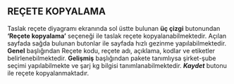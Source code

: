 ## REÇETE KOPYALAMA

Taslak reçete diyagramı ekranında sol üstte bulunan **üç çizgi** butonundan **‘Reçete kopyalama’** seçeneği ile taslak reçete kopyalanabilmektedir. Açılan sayfada sağda bulunan butonlar ile sayfada hızlı gezinme yapılabilmektedir. **Genel** başlığından Reçete kodu, reçete adı, açıklama, kodlar ve etiketler belirlenebilmektedir. **Gelişmiş** başlığından pakete tanımlıysa şirket-şube seçimi yapılabilmekte ve şarj kg bilgisi tanımlanabilmektedir. ***Kaydet*** butonu ile reçete kopyalanmaktadır.  
